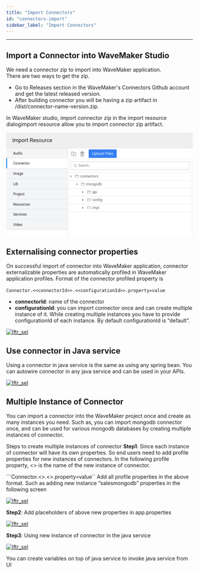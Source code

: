 ```yaml
---
title: "Import Connectors"
id: "connectors-import"
sidebar_label: "Import Connectors"
---
```

---

## Import a Connector into WaveMaker Studio

We need a connector zip to import into WaveMaker application. <br>
There are two ways to get the zip.
- Go to Releases section in the WaveMaker's Connectors Github account and get the latest released version. 
- After building connector you will be having a zip artifact in /dist/connector-name-version.zip. 

In WaveMaker studio, import connector zip in the import resource dialogimport resource allow you to import connector zip artifact.

[![lftr_sel](/learn/assets/connector/connector-import.png)](/learn/assets/connector/connector-import.png)

## Externalising connector properties
On successful import of connector into WaveMaker application, connector externalizable properties are automatically profiled in WaveMaker application profiles. Format of the connector profiled property is

```Connector.<<connectorId>>.<<configurationId>>.property=value```

- **connectorId**: name of the connector
- **configurationId**: you can import connector once and can create multiple instance of it. While creating multiple instances you have to provide configurationId of each instance. By default configurationId is “default”.

[![lftr_sel](/learn/assets/connector/connector-profiles.png)](/learn/assets/connector/connector-profiles.png)

## Use connector in Java service
Using a connector in java service is the same as using any spring bean. You can autowire connector in any java service and can be used in your APIs.

[![lftr_sel](/learn/assets/connector/connector-in-java-service.png)](/learn/assets/connector/connector-in-java-service.png)

## Multiple Instance of Connector
You can import a connector into the WaveMaker project once and create as many instances you need.
Such as, you can import mongodb connector once, and can be used for various mongodb databases by creating multiple instances of connector. 

Steps to create multiple instances of connector
**Step1**: Since each instance of connector will have its own properties. So end users need to add profile properties for new instances of connectors. In the following profile property, <<configurationname>> is the name of the new instance of connector. 

```Connector.<<connectorname>>.<<configurationId>>.property=value``
Add all profile properties in the above format. Such as adding new instance “salesmongodb” properties in the following screen

[![lftr_sel](/learn/assets/connector/connector-multi-instance-profile.png)](/learn/assets/connector/connector-multi-instance-profile.png)

**Step2**: Add placeholders of above new properties in app.properties

[![lftr_sel](/learn/assets/connector/connector-app-config.png)](/learn/assets/connector/connector-app-config.png)

**Step3**: Using new instance of connector in the java service

[![lftr_sel](/learn/assets/connector/connector-java-service-new-instance.png)](/learn/assets/connector/connector-java-service-new-instance.png)

You can create variables on top of java service to invoke java service from UI






